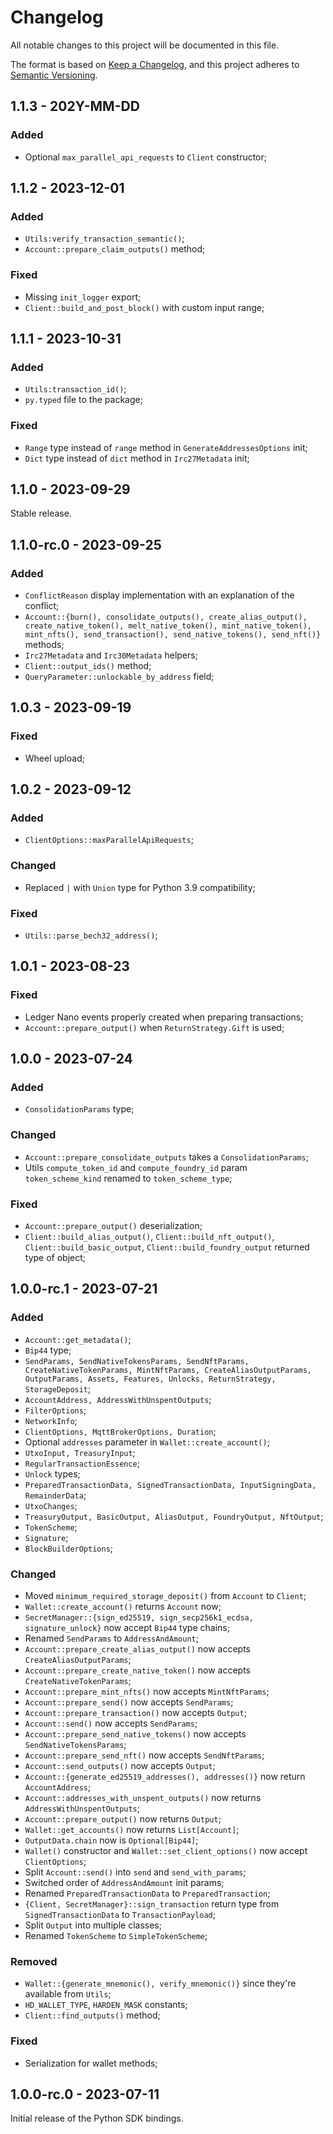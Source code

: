 # Changelog

All notable changes to this project will be documented in this file.

The format is based on [Keep a Changelog](https://keepachangelog.com/en/1.0.0/),
and this project adheres to [Semantic Versioning](https://semver.org/spec/v2.0.0.html).

<!-- ## Unreleased - YYYY-MM-DD

### Added

### Changed

### Deprecated

### Removed

### Fixed

### Security -->

## 1.1.3 - 202Y-MM-DD

### Added

- Optional `max_parallel_api_requests` to `Client` constructor;

## 1.1.2 - 2023-12-01

### Added

- `Utils:verify_transaction_semantic()`;
- `Account::prepare_claim_outputs()` method;

### Fixed

- Missing `init_logger` export;
- `Client::build_and_post_block()` with custom input range;

## 1.1.1 - 2023-10-31

### Added

- `Utils:transaction_id()`;
- `py.typed` file to the package;

### Fixed

- `Range` type instead of `range` method in `GenerateAddressesOptions` init;
- `Dict` type instead of `dict` method in `Irc27Metadata` init;

## 1.1.0 - 2023-09-29

Stable release.

## 1.1.0-rc.0 - 2023-09-25

### Added

- `ConflictReason` display implementation with an explanation of the conflict;
- `Account::{burn(), consolidate_outputs(), create_alias_output(), create_native_token(), melt_native_token(), mint_native_token(), mint_nfts(), send_transaction(), send_native_tokens(), send_nft()}` methods;
- `Irc27Metadata` and `Irc30Metadata` helpers;
- `Client::output_ids()` method;
- `QueryParameter::unlockable_by_address` field;

## 1.0.3 - 2023-09-19

### Fixed

- Wheel upload;

## 1.0.2 - 2023-09-12

### Added

- `ClientOptions::maxParallelApiRequests`;

### Changed

- Replaced `|` with `Union` type for Python 3.9 compatibility;

### Fixed

- `Utils::parse_bech32_address()`;

## 1.0.1 - 2023-08-23

### Fixed

- Ledger Nano events properly created when preparing transactions;
- `Account::prepare_output()` when `ReturnStrategy.Gift` is used;

## 1.0.0 - 2023-07-24

### Added

- `ConsolidationParams` type;

### Changed

- `Account::prepare_consolidate_outputs` takes a `ConsolidationParams`;
- Utils `compute_token_id` and `compute_foundry_id` param `token_scheme_kind` renamed to `token_scheme_type`;

### Fixed

- `Account::prepare_output()` deserialization;
- `Client::build_alias_output()`, `Client::build_nft_output()`, `Client::build_basic_output`, `Client::build_foundry_output` returned type of object;

## 1.0.0-rc.1 - 2023-07-21

### Added

- `Account::get_metadata()`;
- `Bip44` type;
- `SendParams, SendNativeTokensParams, SendNftParams, CreateNativeTokenParams, MintNftParams, CreateAliasOutputParams, OutputParams, Assets, Features, Unlocks, ReturnStrategy, StorageDeposit`;
- `AccountAddress, AddressWithUnspentOutputs`;
- `FilterOptions`;
- `NetworkInfo`;
- `ClientOptions, MqttBrokerOptions, Duration`;
- Optional `addresses` parameter in `Wallet::create_account()`;
- `UtxoInput, TreasuryInput`;
- `RegularTransactionEssence`;
- `Unlock` types;
- `PreparedTransactionData, SignedTransactionData, InputSigningData, RemainderData`;
- `UtxoChanges`;
- `TreasuryOutput, BasicOutput, AliasOutput, FoundryOutput, NftOutput`;
- `TokenScheme`;
- `Signature`;
- `BlockBuilderOptions`;

### Changed

- Moved `minimum_required_storage_deposit()` from `Account` to `Client`;
- `Wallet::create_account()` returns `Account` now;
- `SecretManager::{sign_ed25519, sign_secp256k1_ecdsa, signature_unlock}` now accept `Bip44` type chains;
- Renamed `SendParams` to `AddressAndAmount`;
- `Account::prepare_create_alias_output()` now accepts `CreateAliasOutputParams`;
- `Account::prepare_create_native_token()` now accepts `CreateNativeTokenParams`;
- `Account::prepare_mint_nfts()` now accepts `MintNftParams`;
- `Account::prepare_send()` now accepts `SendParams`;
- `Account::prepare_transaction()` now accepts `Output`;
- `Account::send()` now accepts `SendParams`;
- `Account::prepare_send_native_tokens()` now accepts `SendNativeTokensParams`;
- `Account::prepare_send_nft()` now accepts `SendNftParams`;
- `Account::send_outputs()` now accepts `Output`;
- `Account::{generate_ed25519_addresses(), addresses()}` now return `AccountAddress`;
- `Account::addresses_with_unspent_outputs()` now returns `AddressWithUnspentOutputs`;
- `Account::prepare_output()` now returns `Output`;
- `Wallet::get_accounts()` now returns `List[Account]`;
- `OutputData.chain` now is `Optional[Bip44]`;
- `Wallet()` constructor and `Wallet::set_client_options()` now accept `ClientOptions`;
- Split `Account::send()` into `send` and `send_with_params`;
- Switched order of `AddressAndAmount` init params;
- Renamed `PreparedTransactionData` to `PreparedTransaction`;
- `{Client, SecretManager}::sign_transaction` return type from `SignedTransactionData` to `TransactionPayload`;
- Split `Output` into multiple classes;
- Renamed `TokenScheme` to `SimpleTokenScheme`;

### Removed

- `Wallet::{generate_mnemonic(), verify_mnemonic()}` since they're available from `Utils`;
- `HD_WALLET_TYPE`, `HARDEN_MASK` constants;
- `Client::find_outputs()` method;

### Fixed

- Serialization for wallet methods;

## 1.0.0-rc.0 - 2023-07-11

Initial release of the Python SDK bindings.
